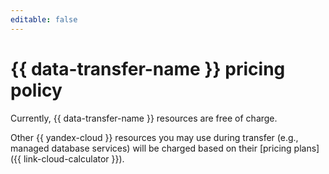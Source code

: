 ```yaml
---
editable: false
---
```


# {{ data-transfer-name }} pricing policy

Currently, {{ data-transfer-name }} resources are free of charge.

Other {{ yandex-cloud }} resources you may use during transfer (e.g., managed database services) will be charged based on their [pricing plans]({{ link-cloud-calculator }}).
